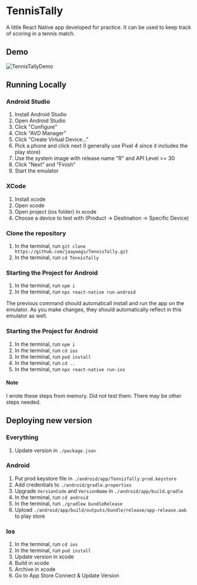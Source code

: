 # TennisTally

A little React Native app developed for practice. It can be used to keep track of scoring in a tennis match.

## Demo
![TennisTallyDemo](https://user-images.githubusercontent.com/38050123/158404061-790c4750-1e3a-47ad-870f-557a9bdad6b1.gif)

## Running Locally

### Android Studio

1. Install Android Studio
2. Open Android Studio
3. Click "Configure"
4. Click "AVD Manager"
5. Click "Create Virtual Device..."
6. Pick a phone and click next (I generally use Pixel 4 since it includes the play store)
7. Use the system image with release name "R" and API Level >= 30
8. Click "Next" and "Finish"
9. Start the emulator

### XCode

1. Install xcode
2. Open xcode
3. Open project (ios folder) in xcode
4. Choose a device to test with (Product -> Destination -> Specific Device)

### Clone the repository

1. In the terminal, run `git clone https://github.com/jaaywags/TennisTally.git`
2. In the terminal, run `cd TennisTally`

### Starting the Project for Android

1. In the terminal, run `npm i`
2. In the terminal, run `npx react-native run-android`

The previous command should automaticall install and run the app on the emulator. As you make changes, they should automatically reflect in this emulator as well.

### Starting the Project for Android

1. In the terminal, run `npm i`
2. In the terminal, run `cd ios`
3. In the terminal, run `pod install`
4. In the terminal, run `cd ..`
5. In the terminal, run `npx react-native run-ios`

#### Note

I wrote these steps from memory. Did not test them. There may be other steps needed.

## Deploying new version

### Everything

1. Update version in `./package.json`

### Android

1. Put prod keystore file in `./android/app/TennisTally.prod.keystore`
2. Add credentials to `./android/gradle.properties`
3. Upgrade `VersionCode` and `VersionName` in `./android/app/build.gradle`
4. In the terminal, run `cd android`
5. In the terminal, run `./gradlew bundleRelease`
6. Upload `./android/app/build/outputs/bundle/release/app-release.aab` to play store

### Ios

1. In the terminal, run `cd ios`
2. In the terminal, run `pod install`
3. Update version in xcode
4. Build in xcode
5. Archive in xcode
6. Go to App Store Connect & Update Version
